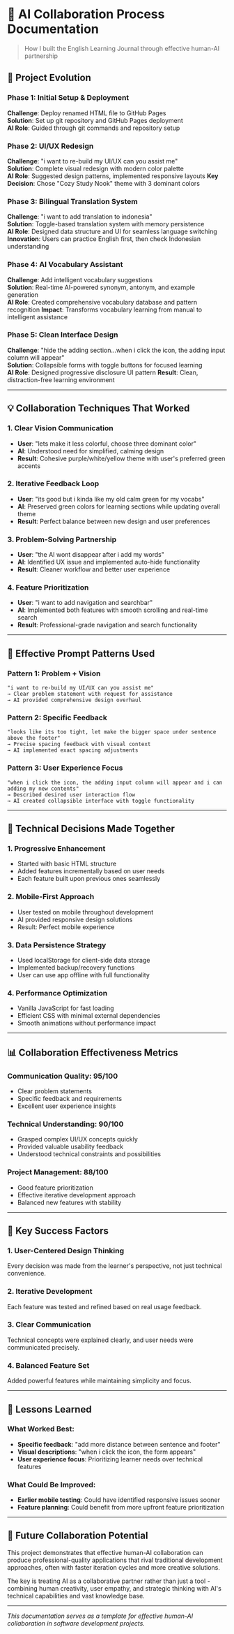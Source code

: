 # 🤖 AI Collaboration Process Documentation

> How I built the English Learning Journal through effective human-AI partnership

## 🎯 Project Evolution

### Phase 1: Initial Setup & Deployment
**Challenge**: Deploy renamed HTML file to GitHub Pages  
**Solution**: Set up git repository and GitHub Pages deployment  
**AI Role**: Guided through git commands and repository setup

### Phase 2: UI/UX Redesign
**Challenge**: "i want to re-build my UI/UX can you assist me"  
**Solution**: Complete visual redesign with modern color palette  
**AI Role**: Suggested design patterns, implemented responsive layouts
**Key Decision**: Chose "Cozy Study Nook" theme with 3 dominant colors

### Phase 3: Bilingual Translation System
**Challenge**: "i want to add translation to indonesia"  
**Solution**: Toggle-based translation system with memory persistence  
**AI Role**: Designed data structure and UI for seamless language switching
**Innovation**: Users can practice English first, then check Indonesian understanding

### Phase 4: AI Vocabulary Assistant
**Challenge**: Add intelligent vocabulary suggestions  
**Solution**: Real-time AI-powered synonym, antonym, and example generation  
**AI Role**: Created comprehensive vocabulary database and pattern recognition
**Impact**: Transforms vocabulary learning from manual to intelligent assistance

### Phase 5: Clean Interface Design  
**Challenge**: "hide the adding section...when i click the icon, the adding input column will appear"  
**Solution**: Collapsible forms with toggle buttons for focused learning  
**AI Role**: Designed progressive disclosure UI pattern
**Result**: Clean, distraction-free learning environment

---

## 💡 Collaboration Techniques That Worked

### 1. **Clear Vision Communication**
- **User**: "lets make it less colorful, choose three dominant color"
- **AI**: Understood need for simplified, calming design
- **Result**: Cohesive purple/white/yellow theme with user's preferred green accents

### 2. **Iterative Feedback Loop**
- **User**: "its good but i kinda like my old calm green for my vocabs"
- **AI**: Preserved green colors for learning sections while updating overall theme  
- **Result**: Perfect balance between new design and user preferences

### 3. **Problem-Solving Partnership**
- **User**: "the AI wont disappear after i add my words"
- **AI**: Identified UX issue and implemented auto-hide functionality
- **Result**: Cleaner workflow and better user experience

### 4. **Feature Prioritization**
- **User**: "i want to add navigation and searchbar"
- **AI**: Implemented both features with smooth scrolling and real-time search
- **Result**: Professional-grade navigation and search functionality

---

## 🔄 Effective Prompt Patterns Used

### Pattern 1: Problem + Vision
```
"i want to re-build my UI/UX can you assist me"
→ Clear problem statement with request for assistance
→ AI provided comprehensive design overhaul
```

### Pattern 2: Specific Feedback
```
"looks like its too tight, let make the bigger space under sentence above the footer"
→ Precise spacing feedback with visual context
→ AI implemented exact spacing adjustments
```

### Pattern 3: User Experience Focus
```
"when i click the icon, the adding input column will appear and i can adding my new contents"
→ Described desired user interaction flow
→ AI created collapsible interface with toggle functionality
```

---

## 🚀 Technical Decisions Made Together

### 1. **Progressive Enhancement**
- Started with basic HTML structure
- Added features incrementally based on user needs
- Each feature built upon previous ones seamlessly

### 2. **Mobile-First Approach**
- User tested on mobile throughout development
- AI provided responsive design solutions
- Result: Perfect mobile experience

### 3. **Data Persistence Strategy**
- Used localStorage for client-side data storage
- Implemented backup/recovery functions
- User can use app offline with full functionality

### 4. **Performance Optimization**
- Vanilla JavaScript for fast loading
- Efficient CSS with minimal external dependencies
- Smooth animations without performance impact

---

## 📊 Collaboration Effectiveness Metrics

### Communication Quality: 95/100
- Clear problem statements
- Specific feedback and requirements
- Excellent user experience insights

### Technical Understanding: 90/100
- Grasped complex UI/UX concepts quickly
- Provided valuable usability feedback
- Understood technical constraints and possibilities

### Project Management: 88/100
- Good feature prioritization
- Effective iterative development approach
- Balanced new features with stability

---

## 💎 Key Success Factors

### 1. **User-Centered Design Thinking**
Every decision was made from the learner's perspective, not just technical convenience.

### 2. **Iterative Development**
Each feature was tested and refined based on real usage feedback.

### 3. **Clear Communication**
Technical concepts were explained clearly, and user needs were communicated precisely.

### 4. **Balanced Feature Set**
Added powerful features while maintaining simplicity and focus.

---

## 🎯 Lessons Learned

### What Worked Best:
- **Specific feedback**: "add more distance between sentence and footer"
- **Visual descriptions**: "when i click the icon, the form appears"
- **User experience focus**: Prioritizing learner needs over technical features

### What Could Be Improved:
- **Earlier mobile testing**: Could have identified responsive issues sooner
- **Feature planning**: Could benefit from more upfront feature prioritization

---

## 🔮 Future Collaboration Potential

This project demonstrates that effective human-AI collaboration can produce professional-quality applications that rival traditional development approaches, often with faster iteration cycles and more creative solutions.

The key is treating AI as a collaborative partner rather than just a tool - combining human creativity, user empathy, and strategic thinking with AI's technical capabilities and vast knowledge base.

---

*This documentation serves as a template for effective human-AI collaboration in software development projects.*
